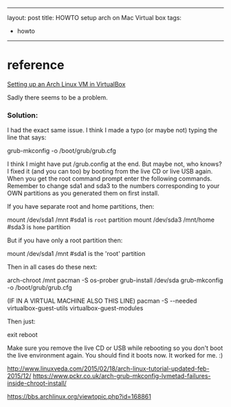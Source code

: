 
---
layout: post
title: HOWTO setup arch on Mac Virtual box
tags:
 - howto
---

# reference
[Setting up an Arch Linux VM in VirtualBox](http://www.cs.columbia.edu/~jae/4118-LAST/arch-setup-2015-1.html)

Sadly there seems to be a problem.

### Solution:

I had the exact same issue. I think I made a typo (or maybe not) typing the line that says:

grub-mkconfig -o /boot/grub/grub.cfg

I think I might have put /grub.config at the end. But maybe not, who knows? I fixed it (and you can too) by booting from the live CD or live USB again. When you get the root command prompt enter the following commands. Remember to change sda1 and sda3 to the numbers corresponding to your OWN partitions as you generated them on first install.

If you have separate root and home partitions, then:

mount /dev/sda1 /mnt #sda1 is `root` partition
mount /dev/sda3 /mnt/home #sda3 is `home` partition

But if you have only a root partition then:

mount /dev/sda1 /mnt #sda1 is the 'root' partition

Then in all cases do these next:

arch-chroot /mnt
pacman -S os-prober
grub-install /dev/sda
grub-mkconfig -o /boot/grub/grub.cfg

(IF IN A VIRTUAL MACHINE ALSO THIS LINE) pacman -S --needed virtualbox-guest-utils virtualbox-guest-modules

Then just:

exit
reboot

Make sure you remove the live CD or USB while rebooting so you don't boot the live environment again. You should find it boots now. It worked for me. :)

http://www.linuxveda.com/2015/02/18/arch-linux-tutorial-updated-feb-2015/12/
https://www.pckr.co.uk/arch-grub-mkconfig-lvmetad-failures-inside-chroot-install/

https://bbs.archlinux.org/viewtopic.php?id=168861
